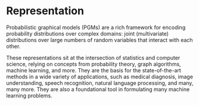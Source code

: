 # Representation 

Probabilistic graphical models (PGMs) are a rich framework for encoding probability distributions over complex domains: joint (multivariate) distributions over large numbers of random variables that interact with each other.

These representations sit at the intersection of statistics and computer science, relying on concepts from probability theory, graph algorithms, machine learning, and more. They are the basis for the state-of-the-art methods in a wide variety of applications, such as medical diagnosis, image understanding, speech recognition, natural language processing, and many, many more. They are also a foundational tool in formulating many machine learning problems. 


